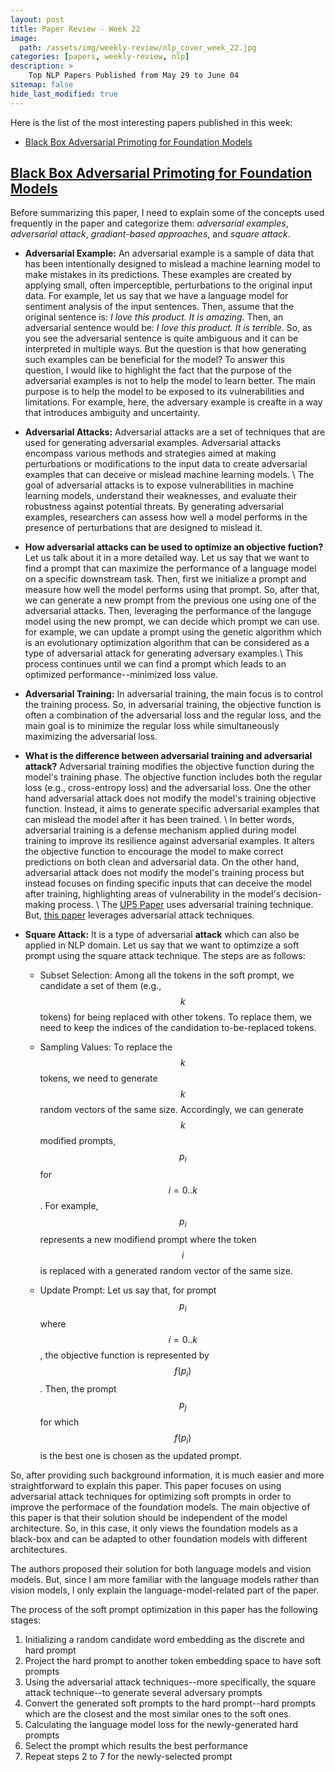 ```yaml
---
layout: post
title: Paper Review - Week 22
image: 
  path: /assets/img/weekly-review/nlp_cover_week_22.jpg
categories: [papers, weekly-review, nlp]
description: >
    Top NLP Papers Published from May 29 to June 04
sitemap: false
hide_last_modified: true
---
```


Here is the list of the most interesting papers published in this week:
* [Black Box Adversarial Primoting for Foundation Models][blackboxSum]


## [Black Box Adversarial Primoting for Foundation Models][blackboxPaper]

Before summarizing this paper, I need to explain some of the concepts used frequently in the paper and categorize them: _adversarial examples_, _adversarial attack_, _gradiant-based approaches_, and _square attack_.

* **Adversarial Example:** An adversarial example is a sample of data that has been intentionally designed to mislead a machine learning model to make mistakes in its predictions. These examples are created by applying small, often imperceptible, perturbations to the original input data. For example, let us say that we have a language model for sentiment analysis of the input sentences. Then, assume that the original sentence is: _I love this product. It is amazing_. Then, an adversarial sentence would be: _I love this product. It is terrible_. So, as you see the adversarial sentence is quite ambiguous and it can be interpreted in multiple ways. But the question is that how generating such examples can be beneficial for the model? To answer this question, I would like to highlight the fact that the purpose of the adversarial examples is not to help the model to learn better. The main purpose is to help the model to be exposed to its vulnerabilities and limitations. For example, here, the adversary example is creafte in a way that introduces ambiguity and uncertainty.

* **Adversarial Attacks:** Adversarial attacks are a set of techniques that are used for generating adversarial examples. Adversarial attacks encompass various methods and strategies aimed at making perturbations or modifications to the input data to create adversarial examples that can deceive or mislead machine learning models.  \\
  The goal of adversarial attacks is to expose vulnerabilities in machine learning models, understand their weaknesses, and evaluate their robustness against potential threats. By generating adversarial examples, researchers can assess how well a model performs in the presence of perturbations that are designed to mislead it.

* **How adversarial attacks can be used to optimize an objective fuction?** Let us talk about it in a more detailed way. Let us say that we want to find a prompt that can maximize the performance of a language model on a specific downstream task. Then, first we initialize a prompt and measure how well the model performs using that prompt. So, after that, we can generate a new prompt from the previous one using one of the adversarial attacks. Then, leveraging the performance of the languge model using the new prompt, we can decide which prompt we can use. for example, we can update a prompt using the genetic algorithm which is an evolutionary optimization algorithm that can be considered as a type of adversarial attack for generating adversary examples.\\
    This process continues until we can find a prompt which leads to an optimized performance--minimized loss value.

* **Adversarial Training:** In adversarial training, the main focus is to control the training process. So, in adversarial training, the objective function is often a combination of the adversarial loss and the regular loss, and the main goal is to minimize the regular loss while simultaneously maximizing the adversarial loss. 


* **What is the difference between adversarial training and adversarial attack?** Adversarial training modifies the objective function during the model's training phase. The objective function includes both the regular loss (e.g., cross-entropy loss) and the adversarial loss. One the other hand adversarial attack does not modify the model's training objective function. Instead, it aims to generate specific adversarial examples that can mislead the model after it has been trained. \\
  In better words, adversarial training is a defense mechanism applied during model training to improve its resilience against adversarial examples. It alters the objective function to encourage the model to make correct predictions on both clean and adversarial data. On the other hand, adversarial attack does not modify the model's training process but instead focuses on finding specific inputs that can deceive the model after training, highlighting areas of vulnerability in the model's decision-making process. \\
  The [UP5 Paper][up5Sum] uses adversarial training technique. But, [this paper][blackboxPaper] leverages adversarial attack techniques.

* **Square Attack:** It is a type of adversarial __attack__ which can also be applied in NLP domain. Let us say that we want to optimzize a soft prompt using the square attack technique. The steps are as follows:
  * Subset Selection: Among all the tokens in the soft prompt, we candidate a set of them (e.g., $$k$$ tokens) for being replaced with other tokens. To replace them, we need to keep the indices of the candidation to-be-replaced tokens.

  * Sampling Values: To replace the $$k$$ tokens, we need to generate $$k$$ random vectors of the same size. Accordingly, we can generate $$k$$ modified prompts, $$p_{i}$$ for $$i = 0 .. k$$. For example, $$p_i$$ represents a new modifiend prompt where the token $$i$$ is replaced with a generated random vector of the same size.

  * Update Prompt: Let us say that, for prompt $$p_{i}$$ where $$i = 0 .. k$$, the objective function is represented by $$f(p_{i})$$. Then, the prompt $$p_j$$ for which $$f(p_{i})$$ is the best one is chosen as the updated prompt.


So, after providing such background information, it is much easier and more straightforward to explain this paper. This paper focuses on using adversarial attack techniques for optimizing soft prompts in order to improve the performace of the foundation models. The main objective of this paper is that their solution should be independent of the model architecture. So, in this case, it only views the foundation models as a black-box and can be adapted to other foundation models with different architectures. 

The authors proposed their solution for both language models and vision models. But, since I am more familiar with the language models rather than vision models, I only explain the language-model-related part of the paper.

The process of the soft prompt optimization in this paper has the following stages:

1. Initializing a random candidate word embedding as the discrete and hard prompt
1. Project the hard prompt to another token embedding space to have soft prompts
1. Using the adversarial attack techniques--more specifically, the square attack technique--to generate several adversary prompts
1. Convert the generated soft prompts to the hard prompt--hard prompts which are the closest and the most similar ones to the soft ones.
1. Calculating the language model loss for the newly-generated hard prompts
1. Select the prompt which results the best performance
1. Repeat steps 2 to 7 for the newly-selected prompt


[blackboxPaper]: https://arxiv.org/pdf/2302.04237.pdf
[blackboxSum]: /papers/weekly-review/nlp/2023-06-04-week-22/#black-box-adversarial-promoting-for-foundation-models


[up5Sum]: /papers/weekly-review/nlp/2023-05-21-week-20/#up5-unbiased-foundation-model-for-fairness-aware-recommendation